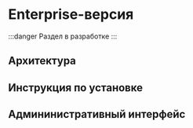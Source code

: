 # Enterprise-версия

:::danger
Раздел в разработке
:::

## Архитектура

## Инструкция по установке

## Админинистративный интерфейс
